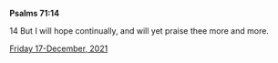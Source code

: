 **Psalms 71:14**

14 But I will hope continually, and will yet praise thee more and more.

[Friday 17-December, 2021](https://t.me/s/daily_scripture)
